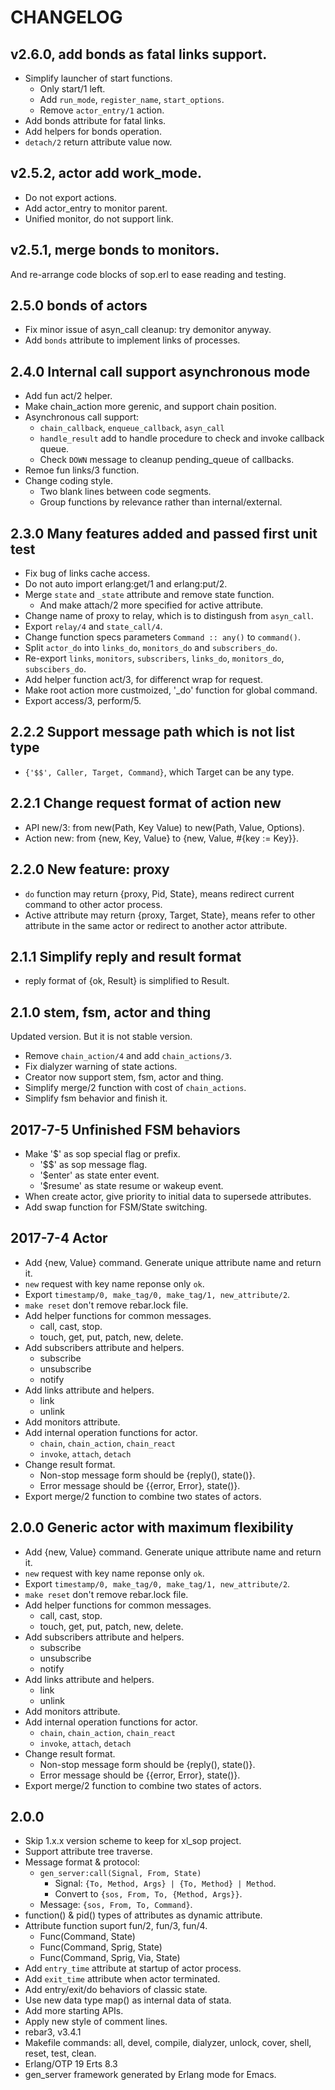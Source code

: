 CHANGELOG
=========

v2.6.0, add bonds as fatal links support.
-----------------------------------------

- Simplify launcher of start functions.
  - Only start/1 left.
  - Add `run_mode`, `register_name`, `start_options`.
  - Remove `actor_entry/1` action.
- Add bonds attribute for fatal links.
- Add helpers for bonds operation.
- `detach/2` return attribute value now.

v2.5.2, actor add work_mode.
----------------------------

- Do not export actions.
- Add actor_entry to monitor parent.
- Unified monitor, do not support link.

v2.5.1, merge bonds to monitors.
--------------------------------

And re-arrange code blocks of sop.erl to ease reading and testing.

2.5.0 bonds of actors
---------------------

- Fix minor issue of asyn_call cleanup: try demonitor anyway.
- Add `bonds` attribute to implement links of processes.

2.4.0 Internal call support asynchronous mode
---------------------------------------------

- Add fun act/2 helper.
- Make chain_action more gerenic, and support chain position.
- Asynchronous call support:
  - `chain_callback`, `enqueue_callback`, `asyn_call`
  - `handle_result` add to handle procedure to check and invoke callback queue.
  - Check `DOWN` message to cleanup pending_queue of callbacks.
- Remoe fun links/3 function.
- Change coding style.
  - Two blank lines between code segments.
  - Group functions by relevance rather than internal/external.

2.3.0 Many features added and passed first unit test
----------------------------------------------------

- Fix bug of links cache access.
- Do not auto import erlang:get/1 and erlang:put/2.
- Merge `state` and `_state` attribute and remove state function.
  - And make attach/2 more specified for active attribute.
- Change name of proxy to relay, which is to distingush from `asyn_call`.
- Export `relay/4` and `state_call/4`.
- Change function specs parameters `Command :: any()` to `command()`.
- Split `actor_do` into `links_do`, `monitors_do` and `subscribers_do`.
- Re-export `links`, `monitors`, `subscribers`, `links_do`, `monitors_do`,
  `subscibers_do`.
- Add helper function act/3, for differenct wrap for request.
- Make root action more custmoized, '_do' function for global command.
- Export access/3, perform/5.

2.2.2 Support message path which is not list type
------------------------------------------------

- `{'$$', Caller, Target, Command}`, which Target can be any type.

2.2.1 Change request format of action new
-----------------------------------------

- API new/3: from new(Path, Key Value) to new(Path, Value, Options).
- Action new: from {new, Key, Value} to {new, Value, #{key := Key}}.

2.2.0 New feature: proxy
------------------------

- `do` function may return {proxy, Pid, State}, means redirect current command
  to other actor process.
- Active attribute may return {proxy, Target, State}, means refer to other
  attribute in the same actor or redirect to another actor attribute.

2.1.1 Simplify reply and result format
--------------------------------------

- reply format of {ok, Result} is simplified to Result.

2.1.0 stem, fsm, actor and thing
--------------------------------

Updated version. But it is not stable version.

- Remove `chain_action/4` and add `chain_actions/3`.
- Fix dialyzer warning of state actions.
- Creator now support stem, fsm, actor and thing.
- Simplify merge/2 function with cost of `chain_actions`.
- Simplify fsm behavior and finish it.

2017-7-5 Unfinished FSM behaviors
---------------------------------

- Make '$' as sop special flag or prefix.
  - '$$' as sop message flag.
  - '$enter' as state enter event.
  - '$resume' as state resume or wakeup event.
- When create actor, give priority to initial data to supersede attributes.
- Add swap function for FSM/State switching.


2017-7-4 Actor
--------------

- Add {new, Value} command. Generate unique attribute name and return it.
- `new` request with key name reponse only `ok`.
- Export `timestamp/0, make_tag/0, make_tag/1, new_attribute/2`.
- `make reset` don't remove rebar.lock file.
- Add helper functions for common messages.
  - call, cast, stop.
  - touch, get, put, patch, new, delete.
- Add subscribers attribute and helpers.
  - subscribe
  - unsubscribe
  - notify
- Add links attribute and helpers.
  - link
  - unlink
- Add monitors attribute.
- Add internal operation functions for actor.
  - `chain`, `chain_action`, `chain_react`
  - `invoke`, `attach`, `detach`
- Change result format.
  - Non-stop message form should be {reply(), state()}.
  - Error message should be {{error, Error}, state()}.
- Export merge/2 function to combine two states of actors.


2.0.0 Generic actor with maximum flexibility
--------------------------------------------

- Add {new, Value} command. Generate unique attribute name and return it.
- `new` request with key name reponse only `ok`.
- Export `timestamp/0, make_tag/0, make_tag/1, new_attribute/2`.
- `make reset` don't remove rebar.lock file.
- Add helper functions for common messages.
  - call, cast, stop.
  - touch, get, put, patch, new, delete.
- Add subscribers attribute and helpers.
  - subscribe
  - unsubscribe
  - notify
- Add links attribute and helpers.
  - link
  - unlink
- Add monitors attribute.
- Add internal operation functions for actor.
  - `chain`, `chain_action`, `chain_react`
  - `invoke`, `attach`, `detach`
- Change result format.
  - Non-stop message form should be {reply(), state()}.
  - Error message should be {{error, Error}, state()}.
- Export merge/2 function to combine two states of actors.


2.0.0
-----

- Skip 1.x.x version scheme to keep for xl_sop project.
- Support attribute tree traverse.
- Message format & protocol:
  - `gen_server:call(Signal, From, State)`
    - Signal: `{To, Method, Args} | {To, Method} | Method`.
    - Convert to `{sos, From, To, {Method, Args}}`.
  - Message: `{sos, From, To, Command}`.
- function() & pid() types of attributes as dynamic attribute.
- Attribute function suport fun/2, fun/3, fun/4.
  - Func(Command, State)
  - Func(Command, Sprig, State)
  - Func(Command, Sprig, Via, State)
- Add `entry_time` attribute at startup of actor process.
- Add `exit_time` attribute when actor terminated.
- Add entry/exit/do behaviors of classic state.
- Use new data type map() as internal data of stata.
- Add more starting APIs.
- Apply new style of comment lines.
- rebar3, v3.4.1
- Makefile commands: all, devel, compile, dialyzer, unlock, cover, shell, reset,
  test, clean.
- Erlang/OTP 19 Erts 8.3
- gen_server framework generated by Erlang mode for Emacs.
